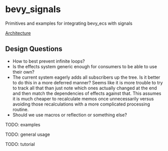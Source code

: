 # bevy_signals

Primitives and examples for integrating bevy_ecs with signals

[Architecture](ARCHITECTURE.md)

## Design Questions

- How to best prevent infinite loops?
- Is the effects system generic enough for consumers to be able to use their own?
- The current system eagerly adds all subscribers up the tree. Is it better to do this in a more
  deferred manner? Seems like it is more trouble to try to track all that than just note which ones
  actually changed at the end and then match the dependencies of effects against that. This assumes
  it is much cheaper to recalculate memos once unnecessarily versus avoiding those recalculations
  with a more complicated processing routine.
- Should we use macros or reflection or something else?

TODO: examples

TODO: general usage

TODO: tutorial
